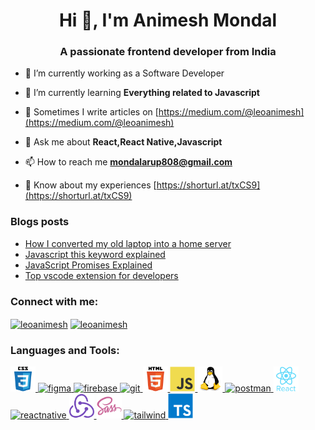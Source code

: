 <h1 align="center">Hi 👋, I'm Animesh Mondal</h1>
<h3 align="center">A passionate frontend developer from India</h3>


- 🔭 I’m currently working as a Software Developer

- 🌱 I’m currently learning **Everything related to Javascript**

- 📝 Sometimes I write articles on [https://medium.com/@leoanimesh](https://medium.com/@leoanimesh)

- 💬 Ask me about **React,React Native,Javascript**

- 📫 How to reach me **mondalarup808@gmail.com**

- 📄 Know about my experiences [https://shorturl.at/txCS9](https://shorturl.at/txCS9)

### Blogs posts
<!-- BLOG-POST-LIST:START -->
- [How I converted my old laptop into a home server](https://medium.com/@leoanimesh/how-i-converted-my-old-laptop-as-a-home-server-e06b0f8d69f5?source=rss-8788965f718d------2)
- [Javascript this keyword explained](https://medium.com/@leoanimesh/javascript-this-keyword-explained-a62f3676fca1?source=rss-8788965f718d------2)
- [JavaScript Promises Explained](https://medium.com/@leoanimesh/javascript-promises-explained-a855963dd89f?source=rss-8788965f718d------2)
- [Top vscode extension for developers](https://medium.com/@leoanimesh/top-vscode-extension-for-developers-94a0d2fe566e?source=rss-8788965f718d------2)
<!-- BLOG-POST-LIST:END -->

<h3 align="left">Connect with me:</h3>
<p align="left">
<a href="https://medium.com/@mondalarup808" target="blank"><img align="center" src="https://raw.githubusercontent.com/rahuldkjain/github-profile-readme-generator/master/src/images/icons/Social/medium.svg" alt="leoanimesh" height="30" width="40" /></a>
<a href="https://linkedin.com/in/leoanimesh" target="blank"><img align="center" src="https://raw.githubusercontent.com/rahuldkjain/github-profile-readme-generator/master/src/images/icons/Social/linked-in-alt.svg" alt="leoanimesh" height="30" width="40" /></a>
</p>

<h3 align="left">Languages and Tools:</h3>
<p align="left"> <a href="https://www.w3schools.com/css/" target="_blank" rel="noreferrer"> <img src="https://raw.githubusercontent.com/devicons/devicon/master/icons/css3/css3-original-wordmark.svg" alt="css3" width="40" height="40"/> </a> <a href="https://www.figma.com/" target="_blank" rel="noreferrer"> <img src="https://www.vectorlogo.zone/logos/figma/figma-icon.svg" alt="figma" width="40" height="40"/> </a> <a href="https://firebase.google.com/" target="_blank" rel="noreferrer"> <img src="https://www.vectorlogo.zone/logos/firebase/firebase-icon.svg" alt="firebase" width="40" height="40"/> </a> <a href="https://git-scm.com/" target="_blank" rel="noreferrer"> <img src="https://www.vectorlogo.zone/logos/git-scm/git-scm-icon.svg" alt="git" width="40" height="40"/> </a> <a href="https://www.w3.org/html/" target="_blank" rel="noreferrer"> <img src="https://raw.githubusercontent.com/devicons/devicon/master/icons/html5/html5-original-wordmark.svg" alt="html5" width="40" height="40"/> </a> <a href="https://developer.mozilla.org/en-US/docs/Web/JavaScript" target="_blank" rel="noreferrer"> <img src="https://raw.githubusercontent.com/devicons/devicon/master/icons/javascript/javascript-original.svg" alt="javascript" width="40" height="40"/> </a> <a href="https://www.linux.org/" target="_blank" rel="noreferrer"> <img src="https://raw.githubusercontent.com/devicons/devicon/master/icons/linux/linux-original.svg" alt="linux" width="40" height="40"/> </a> <a href="https://postman.com" target="_blank" rel="noreferrer"> <img src="https://www.vectorlogo.zone/logos/getpostman/getpostman-icon.svg" alt="postman" width="40" height="40"/> </a> <a href="https://reactjs.org/" target="_blank" rel="noreferrer"> <img src="https://raw.githubusercontent.com/devicons/devicon/master/icons/react/react-original-wordmark.svg" alt="react" width="40" height="40"/> </a> <a href="https://reactnative.dev/" target="_blank" rel="noreferrer"> <img src="https://reactnative.dev/img/header_logo.svg" alt="reactnative" width="40" height="40"/> </a> <a href="https://redux.js.org" target="_blank" rel="noreferrer"> <img src="https://raw.githubusercontent.com/devicons/devicon/master/icons/redux/redux-original.svg" alt="redux" width="40" height="40"/> </a> <a href="https://sass-lang.com" target="_blank" rel="noreferrer"> <img src="https://raw.githubusercontent.com/devicons/devicon/master/icons/sass/sass-original.svg" alt="sass" width="40" height="40"/> </a> <a href="https://tailwindcss.com/" target="_blank" rel="noreferrer"> <img src="https://www.vectorlogo.zone/logos/tailwindcss/tailwindcss-icon.svg" alt="tailwind" width="40" height="40"/> </a> <a href="https://www.typescriptlang.org/" target="_blank" rel="noreferrer"> <img src="https://raw.githubusercontent.com/devicons/devicon/master/icons/typescript/typescript-original.svg" alt="typescript" width="40" height="40"/> </a> </p>
